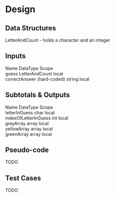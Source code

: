 # Design

## Data Structures
LetterAndCount - holds a character and an integer

## Inputs
Name                            DataType            Scope<br>
guess                           LetterAndCount      local<br>
correctAnswer (hard-coded)      string              local<br>

## Subtotals & Outputs
Name                            DataType    Scope<br>
letterInGuess                   char        local<br>
indexOfLetterInGuess            int         local<br>
greyArray                       array       local<br>
yellowArray                     array       local<br>
greenArray                      array       local<br>

## Pseudo-code
TODO

## Test Cases
TODO
